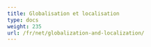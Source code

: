 ```yaml
---
title: Globalisation et localisation
type: docs
weight: 235
url: /fr/net/globalization-and-localization/
---
```

